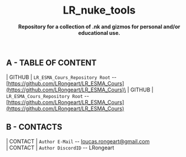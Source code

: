 <div align="center">
	<h1>LR_nuke_tools</h1>
	<p>
		<b>Repository for a collection of .nk and gizmos for personal and/or educational use.</a></b>
	</p>
	<br>
</div>
  


## A - TABLE OF CONTENT
| GITHUB    | `LR_ESMA_Cours_Repository Root` -- [https://github.com/LRongeart/LR_ESMA_Cours](https://github.com/LRongeart/LR_ESMA_Cours)\
| GITHUB    | `LR_ESMA_Cours_Repository Root` -- [https://github.com/LRongeart/LR_ESMA_Cours](https://github.com/LRongeart/LR_ESMA_Cours)


## B - CONTACTS
| CONTACT     | `Author E-Mail` -- loucas.rongeart@gmail.com\
| CONTACT     | `Author DiscordID` -- LRongeart



